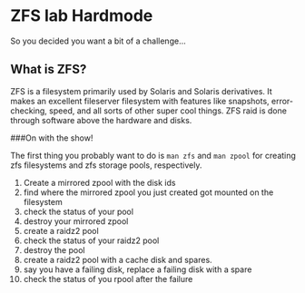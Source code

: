 ZFS lab Hardmode
================

So you decided you want a bit of a challenge...

What is ZFS?
------------

ZFS is a filesystem primarily used by Solaris and Solaris derivatives. It makes an excellent fileserver filesystem with features like snapshots, error-checking, speed, and all sorts of other super cool things. ZFS raid is done through software above the hardware and disks.

###On with the show!

The first thing you probably want to do is `man zfs` and `man zpool` for creating zfs filesystems and zfs storage pools, respectively.

1. Create a mirrored zpool with the disk ids
2. find where the mirrored zpool you just created got mounted on the filesystem
3. check the status of your pool
4. destroy your mirrored zpool
5. create a raidz2 pool
6. check the status of your raidz2 pool
7. destroy the pool 
8. create a raidz2 pool with a cache disk and spares.
9. say you have a failing disk, replace a failing disk with a spare
10. check the status of you rpool after the failure 
